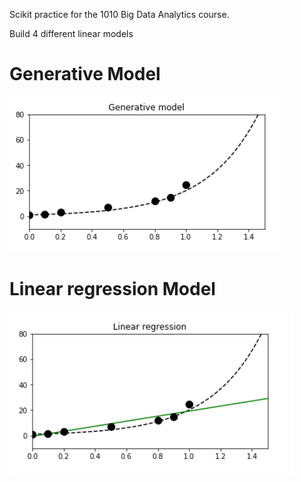 Scikit practice for the 1010 Big Data Analytics course. 

Build 4 different linear models

# Generative Model
![](images/generative.PNG)

# Linear regression Model
![](images/linear.PNG)

